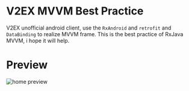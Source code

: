 V2EX MVVM Best Practice
=======================

V2EX unofficial android client, use the ```RxAndroid``` and ```retrofit``` and ```DataBinding``` to realize MVVM frame. This is the best practice of RxJava MVVM, i hope it will help.

# Preview

![home preview](./images/img_home.png)